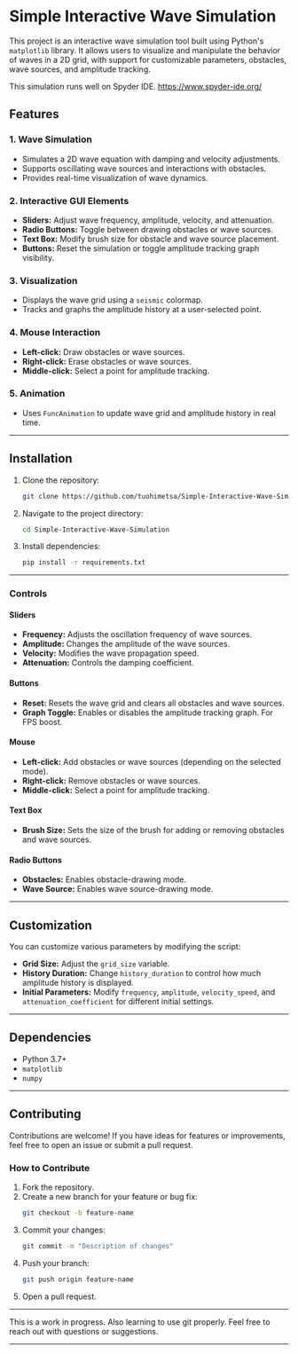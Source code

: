 
# Simple Interactive Wave Simulation

This project is an interactive wave simulation tool built using Python's `matplotlib` library. It allows users to visualize and manipulate the behavior of waves in a 2D grid, with support for customizable parameters, obstacles, wave sources, and amplitude tracking.

This simulation runs well on Spyder IDE.
https://www.spyder-ide.org/

## Features

### 1. **Wave Simulation**
- Simulates a 2D wave equation with damping and velocity adjustments.
- Supports oscillating wave sources and interactions with obstacles.
- Provides real-time visualization of wave dynamics.

### 2. **Interactive GUI Elements**
- **Sliders:** Adjust wave frequency, amplitude, velocity, and attenuation.
- **Radio Buttons:** Toggle between drawing obstacles or wave sources.
- **Text Box:** Modify brush size for obstacle and wave source placement.
- **Buttons:** Reset the simulation or toggle amplitude tracking graph visibility.

### 3. **Visualization**
- Displays the wave grid using a `seismic` colormap.
- Tracks and graphs the amplitude history at a user-selected point.

### 4. **Mouse Interaction**
- **Left-click:** Draw obstacles or wave sources.
- **Right-click:** Erase obstacles or wave sources.
- **Middle-click:** Select a point for amplitude tracking.

### 5. **Animation**
- Uses `FuncAnimation` to update wave grid and amplitude history in real time.

---

## Installation

1. Clone the repository:
    ```bash
    git clone https://github.com/tuohimetsa/Simple-Interactive-Wave-Simulation.git
    ```

2. Navigate to the project directory:
    ```bash
    cd Simple-Interactive-Wave-Simulation
    ```

3. Install dependencies:
    ```bash
    pip install -r requirements.txt
    ```

---

### Controls

#### Sliders
- **Frequency:** Adjusts the oscillation frequency of wave sources.
- **Amplitude:** Changes the amplitude of the wave sources.
- **Velocity:** Modifies the wave propagation speed.
- **Attenuation:** Controls the damping coefficient.

#### Buttons
- **Reset:** Resets the wave grid and clears all obstacles and wave sources.
- **Graph Toggle:** Enables or disables the amplitude tracking graph. For FPS boost.

#### Mouse
- **Left-click:** Add obstacles or wave sources (depending on the selected mode).
- **Right-click:** Remove obstacles or wave sources.
- **Middle-click:** Select a point for amplitude tracking.

#### Text Box
- **Brush Size:** Sets the size of the brush for adding or removing obstacles and wave sources.

#### Radio Buttons
- **Obstacles:** Enables obstacle-drawing mode.
- **Wave Source:** Enables wave source-drawing mode.

---

## Customization

You can customize various parameters by modifying the script:
- **Grid Size:** Adjust the `grid_size` variable.
- **History Duration:** Change `history_duration` to control how much amplitude history is displayed.
- **Initial Parameters:** Modify `frequency`, `amplitude`, `velocity_speed`, and `attenuation_coefficient` for different initial settings.

---

## Dependencies

- Python 3.7+
- `matplotlib`
- `numpy`

---

## Contributing

Contributions are welcome! If you have ideas for features or improvements, feel free to open an issue or submit a pull request.

### How to Contribute
1. Fork the repository.
2. Create a new branch for your feature or bug fix:
   ```bash
   git checkout -b feature-name
   ```
3. Commit your changes:
   ```bash
   git commit -m "Description of changes"
   ```
4. Push your branch:
   ```bash
   git push origin feature-name
   ```
5. Open a pull request.

---

This is a work in progress. Also learning to use git properly.
Feel free to reach out with questions or suggestions.

---


